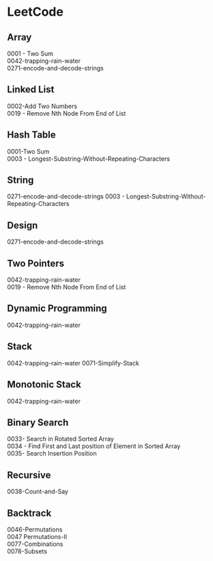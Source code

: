 # LeetCode
## Array
0001 - Two Sum  
0042-trapping-rain-water   
0271-encode-and-decode-strings

## Linked List
0002-Add Two Numbers  
0019 - Remove Nth Node From End of List  
## Hash Table
0001-Two Sum   
0003 - Longest-Substring-Without-Repeating-Characters  
## String
0271-encode-and-decode-strings
0003 - Longest-Substring-Without-Repeating-Characters 
## Design
0271-encode-and-decode-strings
## Two Pointers
0042-trapping-rain-water   
0019 - Remove Nth Node From End of List   
## Dynamic Programming
0042-trapping-rain-water
## Stack
0042-trapping-rain-water
0071-Simplify-Stack  
## Monotonic Stack
0042-trapping-rain-water

## Binary Search
0033- Search in Rotated Sorted Array  
0034 - Find First and Last position of Element in Sorted Array  
0035- Search Insertion Position

## Recursive
0038-Count-and-Say    

## Backtrack 
0046-Permutations   
0047 Permutations-II   
0077-Combinations    
0078-Subsets      

